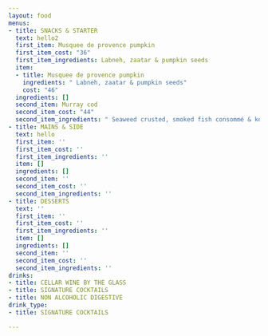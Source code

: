 ```yaml
---
layout: food
menus:
- title: SNACKS & STARTER
  text: hello2
  first_item: Musquee de provence pumpkin
  first_item_cost: "36"
  first_item_ingredients: Labneh, zaatar & pumpkin seeds
  item:
  - title: Musquee de provence pumpkin
    ingredients: " Labneh, zaatar & pumpkin seeds"
    cost: "46"
  ingredients: []
  second_item: Murray cod
  second_item_cost: "44"
  second_item_ingredients: " ‍Seaweed crusted, smoked fish consommé & kohlrabi"
- title: MAINS & SIDE
  text: hello
  first_item: ''
  first_item_cost: ''
  first_item_ingredients: ''
  item: []
  ingredients: []
  second_item: ''
  second_item_cost: ''
  second_item_ingredients: ''
- title: DESSERTS
  text: ''
  first_item: ''
  first_item_cost: ''
  first_item_ingredients: ''
  item: []
  ingredients: []
  second_item: ''
  second_item_cost: ''
  second_item_ingredients: ''
drinks:
- title: CELLAR WINE BY THE GLASS
- title: SIGNATURE COCKTAILS
- title: NON ALCOHOLIC DIGESTIVE
drink_type:
- title: SIGNATURE COCKTAILS

---
```

